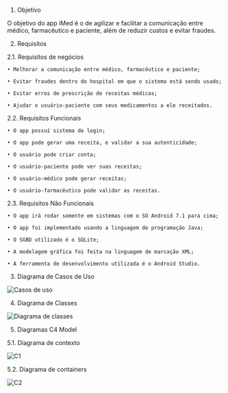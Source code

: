 1. Objetivo

O objetivo do app iMed é o de agilizar e facilitar a comunicação entre médico, farmacêutico e paciente, além de reduzir custos e evitar fraudes.

2. Requisitos

2.1. Requisitos de negócios
  
    • Melhorar a comunicação entre médico, farmacêutico e paciente;

    • Evitar fraudes dentro do hospital em que o sistema está sendo usado;

    • Evitar erros de prescrição de receitas médicas;

    • Ajudar o usuário-paciente com seus medicamentos a ele receitados.

2.2. Requisitos Funcionais
  
    • O app possuí sistema de login;

    • O app pode gerar uma receita, e validar a sua autenticidade;

    • O usuário pode criar conta;
    
    • O usuário-paciente pode ver suas receitas;
      
    • O usuário-médico pode gerar receitas;
      
    • O usuário-farmacêutico pode validar as receitas.

2.3. Requisitos Não Funcionais
  
    • O app irá rodar somente em sistemas com o SO Android 7.1 para cima;

    • O app foi implementado usando a linguagem de programação Java;

    • O SGBD utilizado é o SQLite;

    • A modelagem gráfica foi feita na linguagem de marcação XML;

    • A ferramenta de desenvolvimento utilizada é o Android Studio. 

3. Diagrama de Casos de Uso

![Casos de uso](https://user-images.githubusercontent.com/74109343/144315665-fd849bec-8cae-4d0f-ab87-29abb4a4d081.jpg)


4. Diagrama de Classes

![Diagrama de classes](https://user-images.githubusercontent.com/74109343/138169978-020e6090-396d-4f1f-9611-c1a5655c2b35.jpeg)


5. Diagramas C4 Model 

5.1. Diagrama de contexto

![C1](https://user-images.githubusercontent.com/74109343/144316464-0f7fd2ab-5a0b-4206-be12-023c3220a9ef.jpg)


5.2. Diagrama de containers

![C2](https://user-images.githubusercontent.com/74109343/144316946-d15882ba-b8a3-45f0-97d7-941a81164a19.jpg)

